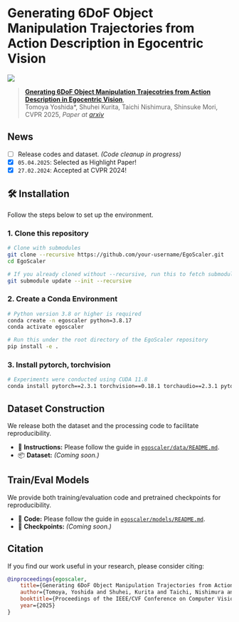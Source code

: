 # Generating 6DoF Object Manipulation Trajectories from Action Description in Egocentric Vision

![](assets/teaser.gif)

> [**Gnerating 6DoF Object Manipulation Trajecotries from Action Description in Egocentric Vision**](https://biscue5.github.io/egoscaler-project-page/),  
> Tomoya Yoshida\*, Shuhei Kurita, Taichi Nishimura, Shinsuke Mori, 
> CVPR 2025,
> *Paper at [arxiv]()*  

## News
- [ ] Release codes and dataset. *(Code cleanup in progress)*
- [x] `05.04.2025`: Selected as Highlight Paper!
- [x] `27.02.2024`: Accepted at CVPR 2024!

## 🛠️ Installation

Follow the steps below to set up the environment.

### 1. Clone this repository
```bash
# Clone with submodules
git clone --recursive https://github.com/your-username/EgoScaler.git
cd EgoScaler

# If you already cloned without --recursive, run this to fetch submodules
git submodule update --init --recursive
```

### 2. Create a Conda Environment

```bash
# Python version 3.8 or higher is required
conda create -n egoscaler python=3.8.17
conda activate egoscaler

# Run this under the root directory of the EgoScaler repository
pip install -e .
```

### 3. Install pytorch, torchvision
```bash
# Experiments were conducted using CUDA 11.8
conda install pytorch==2.3.1 torchvision==0.18.1 torchaudio==2.3.1 pytorch-cuda=11.8 -c pytorch -c nvidia
```

## Dataset Construction

We release both the dataset and the processing code to facilitate reproducibility.

- 📄 **Instructions:** Please follow the guide in [`egoscaler/data/README.md`](./egoscaler/data/README.md).
- 📦 **Dataset:** *(Coming soon.)*

## Train/Eval Models

We provide both training/evaluation code and pretrained checkpoints for reproducibility.

- 🧠 **Code:** Please follow the guide in [`egoscaler/models/README.md`](./egoscaler/models/README.md).
- 📍 **Checkpoints:** *(Coming soon.)*

## Citation
If you find our work useful in your research, please consider citing:
```bibtex
@inproceedings{egoscaler,
    title={Generating 6DoF Object Manipulation Trajectories from Action Description in Egocentric Vision},
    author={Tomoya, Yoshida and Shuhei, Kurita and Taichi, Nishimura and Shinsuke, Mori},
    booktitle={Proceedings of the IEEE/CVF Conference on Computer Vision and Pattern Recognition (CVPR)},
    year={2025}
}
```